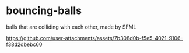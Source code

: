# bouncing-balls
balls that are colliding with each other, made by SFML


https://github.com/user-attachments/assets/7b308d0b-f5e5-4021-9106-f38d2dbebc60

